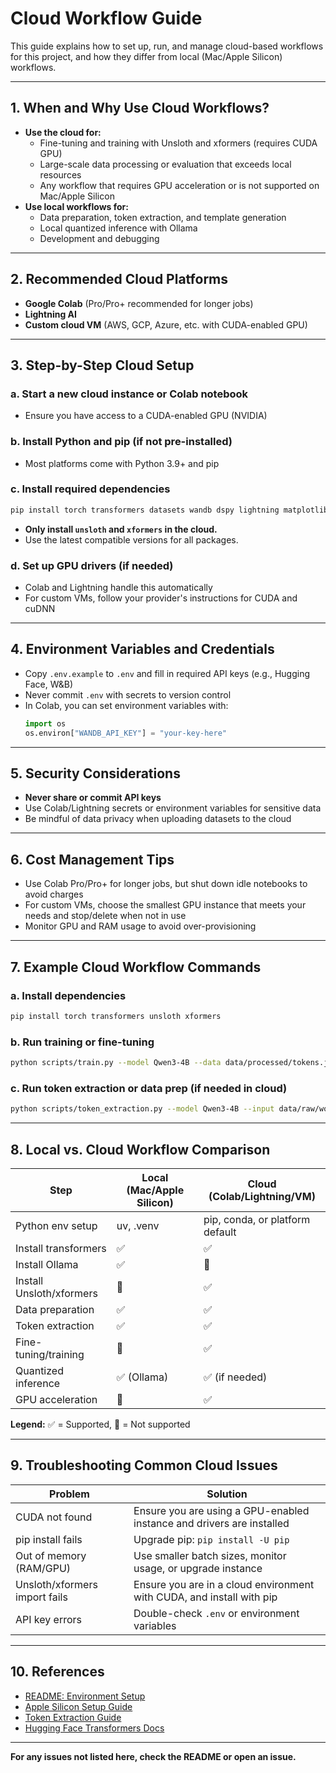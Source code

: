# Cloud Workflow Guide

This guide explains how to set up, run, and manage cloud-based workflows for this project, and how they differ from local (Mac/Apple Silicon) workflows.

---

## 1. When and Why Use Cloud Workflows?
- **Use the cloud for:**
  - Fine-tuning and training with Unsloth and xformers (requires CUDA GPU)
  - Large-scale data processing or evaluation that exceeds local resources
  - Any workflow that requires GPU acceleration or is not supported on Mac/Apple Silicon
- **Use local workflows for:**
  - Data preparation, token extraction, and template generation
  - Local quantized inference with Ollama
  - Development and debugging

---

## 2. Recommended Cloud Platforms
- **Google Colab** (Pro/Pro+ recommended for longer jobs)
- **Lightning AI**
- **Custom cloud VM** (AWS, GCP, Azure, etc. with CUDA-enabled GPU)

---

## 3. Step-by-Step Cloud Setup

### a. Start a new cloud instance or Colab notebook
- Ensure you have access to a CUDA-enabled GPU (NVIDIA)

### b. Install Python and pip (if not pre-installed)
- Most platforms come with Python 3.9+ and pip

### c. Install required dependencies
```sh
pip install torch transformers datasets wandb dspy lightning matplotlib seaborn pandas jupyter notebook ipywidgets unsloth xformers
```
- **Only install `unsloth` and `xformers` in the cloud.**
- Use the latest compatible versions for all packages.

### d. Set up GPU drivers (if needed)
- Colab and Lightning handle this automatically
- For custom VMs, follow your provider's instructions for CUDA and cuDNN

---

## 4. Environment Variables and Credentials
- Copy `.env.example` to `.env` and fill in required API keys (e.g., Hugging Face, W&B)
- Never commit `.env` with secrets to version control
- In Colab, you can set environment variables with:
  ```python
  import os
  os.environ["WANDB_API_KEY"] = "your-key-here"
  ```

---

## 5. Security Considerations
- **Never share or commit API keys**
- Use Colab/Lightning secrets or environment variables for sensitive data
- Be mindful of data privacy when uploading datasets to the cloud

---

## 6. Cost Management Tips
- Use Colab Pro/Pro+ for longer jobs, but shut down idle notebooks to avoid charges
- For custom VMs, choose the smallest GPU instance that meets your needs and stop/delete when not in use
- Monitor GPU and RAM usage to avoid over-provisioning

---

## 7. Example Cloud Workflow Commands

### a. Install dependencies
```sh
pip install torch transformers unsloth xformers
```

### b. Run training or fine-tuning
```sh
python scripts/train.py --model Qwen3-4B --data data/processed/tokens.json --output results/model/
```

### c. Run token extraction or data prep (if needed in cloud)
```sh
python scripts/token_extraction.py --model Qwen3-4B --input data/raw/words.txt --output data/processed/tokens.json
```

---

## 8. Local vs. Cloud Workflow Comparison

| Step                        | Local (Mac/Apple Silicon)         | Cloud (Colab/Lightning/VM)         |
|-----------------------------|-----------------------------------|------------------------------------|
| Python env setup            | uv, .venv                         | pip, conda, or platform default    |
| Install transformers        | ✅                                 | ✅                                 |
| Install Ollama              | ✅                                 | 🚫                                 |
| Install Unsloth/xformers    | 🚫                                 | ✅                                 |
| Data preparation            | ✅                                 | ✅                                 |
| Token extraction            | ✅                                 | ✅                                 |
| Fine-tuning/training        | 🚫                                 | ✅                                 |
| Quantized inference         | ✅ (Ollama)                        | ✅ (if needed)                     |
| GPU acceleration            | 🚫                                 | ✅                                 |

**Legend:** ✅ = Supported, 🚫 = Not supported

---

## 9. Troubleshooting Common Cloud Issues

| Problem | Solution |
|---------|----------|
| CUDA not found | Ensure you are using a GPU-enabled instance and drivers are installed |
| pip install fails | Upgrade pip: `pip install -U pip` |
| Out of memory (RAM/GPU) | Use smaller batch sizes, monitor usage, or upgrade instance |
| Unsloth/xformers import fails | Ensure you are in a cloud environment with CUDA, and install with pip |
| API key errors | Double-check `.env` or environment variables |

---

## 10. References
- [README: Environment Setup](../README.md#cloud-workflow-google-colab-lightning-etc)
- [Apple Silicon Setup Guide](apple_silicon_setup.md)
- [Token Extraction Guide](token_extraction.md)
- [Hugging Face Transformers Docs](https://huggingface.co/docs/transformers/en/index)

---

**For any issues not listed here, check the README or open an issue.** 
